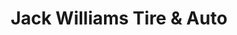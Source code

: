 ---
title: "Jack Williams Tire & Auto"
url: /easton/jack-williams-tire-and-auto/
shop: car repair
---